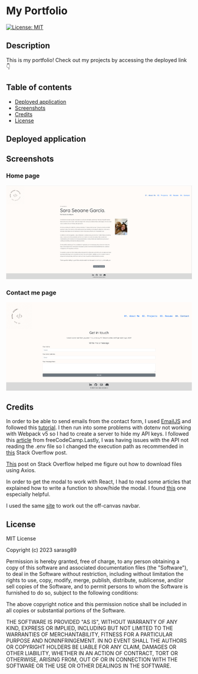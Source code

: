# My Portfolio

[![License: MIT](https://img.shields.io/badge/License-MIT-yellow.svg)](https://opensource.org/licenses/MIT)

## Description

This is my portfolio! Check out my projects by accessing the deployed link 👇

## Table of contents

- [Deployed application](#deployed-application)
- [Screenshots](#screenshots)
- [Credits](#credits)
- [License](#license)

## Deployed application

## Screenshots

### Home page

![screenshot of the home page](./client/src/images/screenshot-home.png)

### Contact me page

![screenshot of the contact form](./client/src/images/screenshot-contact.png)

## Credits

In order to be able to send emails from the contact form, I used [EmailJS](https://www.emailjs.com/) and followed this [tutorial](https://www.youtube.com/watch?v=bMq2riFCF90&t=8s&ab_channel=ChaooCharles). I then run into some problems with dotenv not working with Webpack v5 so I had to create a server to hide my API keys. I followed this [article](https://www.freecodecamp.org/news/how-to-create-a-react-app-with-a-node-backend-the-complete-guide/) from freeCodeCamp.Lastly, I was having issues with the API not reading the .env file so I changed the execution path as recommended in [this](https://stackoverflow.com/questions/42335016/dotenv-file-is-not-loading-environment-variables) Stack Overflow post.

[This](https://stackoverflow.com/questions/41938718/how-to-download-files-using-axios) post on Stack Overflow helped me figure out how to download files using Axios.

In order to get the modal to work with React, I had to read some articles that explained how to write a function to show/hide the modal. I found [this](https://react-bootstrap.github.io/components/modal/) one especially helpful.

I used the same [site](https://react-bootstrap.github.io/components/offcanvas/) to work out the off-canvas navbar.

## License

MIT License

Copyright (c) 2023 sarasg89

Permission is hereby granted, free of charge, to any person obtaining a copy of this software and associated documentation files (the "Software"), to deal in the Software without restriction, including without limitation the rights to use, copy, modify, merge, publish, distribute, sublicense, and/or sell copies of the Software, and to permit persons to whom the Software is furnished to do so, subject to the following conditions:

The above copyright notice and this permission notice shall be included in all copies or substantial portions of the Software.

THE SOFTWARE IS PROVIDED "AS IS", WITHOUT WARRANTY OF ANY KIND, EXPRESS OR IMPLIED, INCLUDING BUT NOT LIMITED TO THE WARRANTIES OF MERCHANTABILITY, FITNESS FOR A PARTICULAR PURPOSE AND NONINFRINGEMENT. IN NO EVENT SHALL THE AUTHORS OR COPYRIGHT HOLDERS BE LIABLE FOR ANY CLAIM, DAMAGES OR OTHER LIABILITY, WHETHER IN AN ACTION OF CONTRACT, TORT OR OTHERWISE, ARISING FROM, OUT OF OR IN CONNECTION WITH THE SOFTWARE OR THE USE OR OTHER DEALINGS IN THE SOFTWARE.
